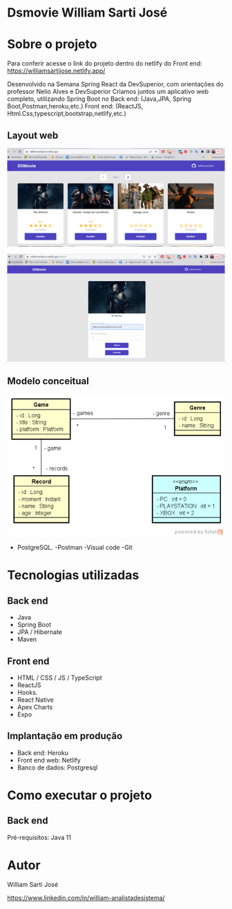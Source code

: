 # Dsmovie William Sarti José


# Sobre o projeto

Para conferir acesse o link do projeto dentro do netlify do Front end: https://williamsartijose.netlify.app/


Desenvolvido na Semana Spring React da DevSuperior, com orientações do professor Nelio Alves e DevSuperior
Criamos juntos um aplicativo web completo, utilizando Spring Boot no Back end: (Java,JPA, Spring Boot,Postman,heroku,etc.)
Front end: (ReactJS, Html.Css,typescript,bootstrap,netlify,etc.)


## Layout web
![Web 2](https://github.com/williamsartijose/dsmovie-WilliamSarti-/blob/main/TelaHome.PNG) 

![Web 1](https://github.com/williamsartijose/dsmovie-WilliamSarti-/blob/main/TelaAvaliar.PNG)


## Modelo conceitual
![Modelo Conceitual](https://github.com/acenelio/assets/raw/main/sds1/modelo-conceitual.png)

- PostgreSQL.
-Postman
-Visual code
-Git
# Tecnologias utilizadas
## Back end
- Java
- Spring Boot
- JPA / Hibernate
- Maven
## Front end
- HTML / CSS / JS / TypeScript
- ReactJS
- Hooks.
- React Native
- Apex Charts
- Expo
## Implantação em produção
- Back end: Heroku
- Front end web: Netlify
- Banco de dados: Postgresql

# Como executar o projeto

## Back end
Pré-requisitos: Java 11


# Autor

William Sarti José

https://www.linkedin.com/in/william-analistadesistema/
